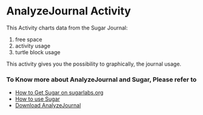 # AnalyzeJournal Activity #

This Activity charts data from the Sugar Journal:

1. free space
2. activity usage
3. turtle block usage

This activity gives you the possibility to graphically, the journal usage.

### To Know more about AnalyzeJournal and Sugar, Please refer to ###

* [How to Get Sugar on sugarlabs.org](https://sugarlabs.org/)
* [How to use Sugar](https://help.sugarlabs.org/)
* [Download AnalyzeJournal](https://activities.sugarlabs.org/en-US/sugar/addon/4545)
